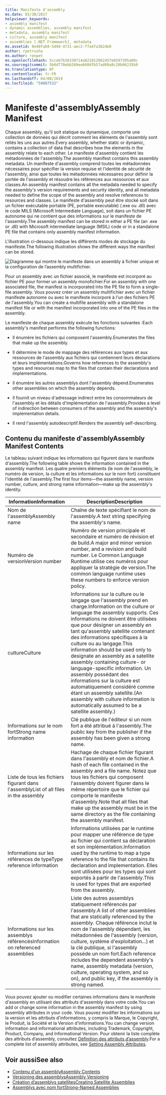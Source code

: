 ```yaml
---
title: Manifeste d'assembly
ms.date: 03/30/2017
helpviewer_keywords:
- assembly manifest
- dynamic assemblies, assembly manifest
- metadata, assembly manifest
- culture, assembly manifest
- assemblies [.NET Framework], metadata
ms.assetid: 8e40fab9-549d-4731-aec2-ffa47a382de0
author: rpetrusha
ms.author: ronpet
ms.openlocfilehash: 5cce67b36330714a821012082457e0297395a09c
ms.sourcegitcommit: 5b6d778ebb269ee6684fb57ad69a8c28b06235b9
ms.translationtype: HT
ms.contentlocale: fr-FR
ms.lasthandoff: 04/08/2019
ms.locfileid: "59087532"
---
```

# <a name="assembly-manifest"></a><span data-ttu-id="3fadd-102">Manifeste d'assembly</span><span class="sxs-lookup"><span data-stu-id="3fadd-102">Assembly Manifest</span></span>
<span data-ttu-id="3fadd-103">Chaque assembly, qu'il soit statique ou dynamique, comporte une collection de données qui décrit comment les éléments de l'assembly sont reliés les uns aux autres.</span><span class="sxs-lookup"><span data-stu-id="3fadd-103">Every assembly, whether static or dynamic, contains a collection of data that describes how the elements in the assembly relate to each other.</span></span> <span data-ttu-id="3fadd-104">Le manifeste d'assembly contient les métadonnées de l'assembly.</span><span class="sxs-lookup"><span data-stu-id="3fadd-104">The assembly manifest contains this assembly metadata.</span></span> <span data-ttu-id="3fadd-105">Un manifeste d'assembly comprend toutes les métadonnées nécessaires pour spécifier la version requise et l'identité de sécurité de l'assembly, ainsi que toutes les métadonnées nécessaires pour définir la portée de l'assembly et résoudre les références aux ressources et aux classes.</span><span class="sxs-lookup"><span data-stu-id="3fadd-105">An assembly manifest contains all the metadata needed to specify the assembly's version requirements and security identity, and all metadata needed to define the scope of the assembly and resolve references to resources and classes.</span></span> <span data-ttu-id="3fadd-106">Le manifeste d'assembly peut être stocké soit dans un fichier exécutable portable (PE, portable executable) (.exe ou .dll) avec le code MILS (Microsoft Intermediate Language), soit dans un fichier PE autonome qui ne contient que des informations sur le manifeste de l'assembly.</span><span class="sxs-lookup"><span data-stu-id="3fadd-106">The assembly manifest can be stored in either a PE file (an .exe or .dll) with Microsoft intermediate language (MSIL) code or in a standalone PE file that contains only assembly manifest information.</span></span>  
  
 <span data-ttu-id="3fadd-107">L'illustration ci-dessous indique les différents modes de stockage du manifeste.</span><span class="sxs-lookup"><span data-stu-id="3fadd-107">The following illustration shows the different ways the manifest can be stored.</span></span>  
  
 ![Diagramme qui montre le manifeste dans un assembly à fichier unique et la configuration de l’assembly multifichier.](./media/assembly-manifest/assembly-types-diagram.gif)  
  
 <span data-ttu-id="3fadd-109">Pour un assembly avec un fichier associé, le manifeste est incorporé au fichier PE pour former un assembly monofichier.</span><span class="sxs-lookup"><span data-stu-id="3fadd-109">For an assembly with one associated file, the manifest is incorporated into the PE file to form a single-file assembly.</span></span> <span data-ttu-id="3fadd-110">Vous pouvez créer un assembly multifichier avec un fichier manifeste autonome ou avec le manifeste incorporé à l'un des fichiers PE de l'assembly.</span><span class="sxs-lookup"><span data-stu-id="3fadd-110">You can create a multifile assembly with a standalone manifest file or with the manifest incorporated into one of the PE files in the assembly.</span></span>  
  
 <span data-ttu-id="3fadd-111">Le manifeste de chaque assembly exécute les fonctions suivantes :</span><span class="sxs-lookup"><span data-stu-id="3fadd-111">Each assembly's manifest performs the following functions:</span></span>  
  
-   <span data-ttu-id="3fadd-112">Il énumère les fichiers qui composent l'assembly.</span><span class="sxs-lookup"><span data-stu-id="3fadd-112">Enumerates the files that make up the assembly.</span></span>  
  
-   <span data-ttu-id="3fadd-113">Il détermine le mode de mappage des références aux types et aux ressources de l'assembly aux fichiers qui contiennent leurs déclarations et leurs implémentations.</span><span class="sxs-lookup"><span data-stu-id="3fadd-113">Governs how references to the assembly's types and resources map to the files that contain their declarations and implementations.</span></span>  
  
-   <span data-ttu-id="3fadd-114">Il énumère les autres assemblys dont l'assembly dépend.</span><span class="sxs-lookup"><span data-stu-id="3fadd-114">Enumerates other assemblies on which the assembly depends.</span></span>  
  
-   <span data-ttu-id="3fadd-115">Il fournit un niveau d'adressage indirect entre les consommateurs de l'assembly et les détails d'implémentation de l'assembly.</span><span class="sxs-lookup"><span data-stu-id="3fadd-115">Provides a level of indirection between consumers of the assembly and the assembly's implementation details.</span></span>  
  
-   <span data-ttu-id="3fadd-116">Il rend l'assembly autodescriptif.</span><span class="sxs-lookup"><span data-stu-id="3fadd-116">Renders the assembly self-describing.</span></span>  
  
## <a name="assembly-manifest-contents"></a><span data-ttu-id="3fadd-117">Contenu du manifeste d'assembly</span><span class="sxs-lookup"><span data-stu-id="3fadd-117">Assembly Manifest Contents</span></span>  
 <span data-ttu-id="3fadd-118">Le tableau suivant indique les informations qui figurent dans le manifeste d'assembly.</span><span class="sxs-lookup"><span data-stu-id="3fadd-118">The following table shows the information contained in the assembly manifest.</span></span> <span data-ttu-id="3fadd-119">Les quatre premiers éléments (le nom de l'assembly, le numéro de version, la culture et les informations sur le nom fort) constituent l'identité de l'assembly.</span><span class="sxs-lookup"><span data-stu-id="3fadd-119">The first four items—the assembly name, version number, culture, and strong name information—make up the assembly's identity.</span></span>  
  
|<span data-ttu-id="3fadd-120">Information</span><span class="sxs-lookup"><span data-stu-id="3fadd-120">Information</span></span>|<span data-ttu-id="3fadd-121">Description</span><span class="sxs-lookup"><span data-stu-id="3fadd-121">Description</span></span>|  
|-----------------|-----------------|  
|<span data-ttu-id="3fadd-122">Nom de l'assembly</span><span class="sxs-lookup"><span data-stu-id="3fadd-122">Assembly name</span></span>|<span data-ttu-id="3fadd-123">Chaîne de texte spécifiant le nom de l'assembly.</span><span class="sxs-lookup"><span data-stu-id="3fadd-123">A text string specifying the assembly's name.</span></span>|  
|<span data-ttu-id="3fadd-124">Numéro de version</span><span class="sxs-lookup"><span data-stu-id="3fadd-124">Version number</span></span>|<span data-ttu-id="3fadd-125">Numéro de version principale et secondaire et numéro de révision et de build.</span><span class="sxs-lookup"><span data-stu-id="3fadd-125">A major and minor version number, and a revision and build number.</span></span> <span data-ttu-id="3fadd-126">Le Common Language Runtime utilise ces numéros pour appliquer la stratégie de version.</span><span class="sxs-lookup"><span data-stu-id="3fadd-126">The common language runtime uses these numbers to enforce version policy.</span></span>|  
|<span data-ttu-id="3fadd-127">culture</span><span class="sxs-lookup"><span data-stu-id="3fadd-127">Culture</span></span>|<span data-ttu-id="3fadd-128">Informations sur la culture ou le langage que l'assembly prend en charge.</span><span class="sxs-lookup"><span data-stu-id="3fadd-128">Information on the culture or language the assembly supports.</span></span> <span data-ttu-id="3fadd-129">Ces informations ne doivent être utilisées que pour désigner un assembly en tant qu'assembly satellite contenant des informations spécifiques à la culture ou au langage.</span><span class="sxs-lookup"><span data-stu-id="3fadd-129">This information should be used only to designate an assembly as a satellite assembly containing culture- or language-specific information.</span></span> <span data-ttu-id="3fadd-130">Un assembly possédant des informations sur la culture est automatiquement considéré comme étant un assembly satellite.</span><span class="sxs-lookup"><span data-stu-id="3fadd-130">(An assembly with culture information is automatically assumed to be a satellite assembly.)</span></span>|  
|<span data-ttu-id="3fadd-131">Informations sur le nom fort</span><span class="sxs-lookup"><span data-stu-id="3fadd-131">Strong name information</span></span>|<span data-ttu-id="3fadd-132">Clé publique de l'éditeur si un nom fort a été attribué à l'assembly.</span><span class="sxs-lookup"><span data-stu-id="3fadd-132">The public key from the publisher if the assembly has been given a strong name.</span></span>|  
|<span data-ttu-id="3fadd-133">Liste de tous les fichiers figurant dans l'assembly</span><span class="sxs-lookup"><span data-stu-id="3fadd-133">List of all files in the assembly</span></span>|<span data-ttu-id="3fadd-134">Hachage de chaque fichier figurant dans l'assembly et nom de fichier.</span><span class="sxs-lookup"><span data-stu-id="3fadd-134">A hash of each file contained in the assembly and a file name.</span></span> <span data-ttu-id="3fadd-135">Notez que tous les fichiers qui composent l'assembly doivent figurer dans le même répertoire que le fichier qui comporte le manifeste d'assembly.</span><span class="sxs-lookup"><span data-stu-id="3fadd-135">Note that all files that make up the assembly must be in the same directory as the file containing the assembly manifest.</span></span>|  
|<span data-ttu-id="3fadd-136">Informations sur les références de type</span><span class="sxs-lookup"><span data-stu-id="3fadd-136">Type reference information</span></span>|<span data-ttu-id="3fadd-137">Informations utilisées par le runtime pour mapper une référence de type au fichier qui contient sa déclaration et son implémentation.</span><span class="sxs-lookup"><span data-stu-id="3fadd-137">Information used by the runtime to map a type reference to the file that contains its declaration and implementation.</span></span> <span data-ttu-id="3fadd-138">Elles sont utilisées pour les types qui sont exportés à partir de l'assembly.</span><span class="sxs-lookup"><span data-stu-id="3fadd-138">This is used for types that are exported from the assembly.</span></span>|  
|<span data-ttu-id="3fadd-139">Informations sur les assemblys référencés</span><span class="sxs-lookup"><span data-stu-id="3fadd-139">Information on referenced assemblies</span></span>|<span data-ttu-id="3fadd-140">Liste des autres assemblys statiquement référencés par l'assembly.</span><span class="sxs-lookup"><span data-stu-id="3fadd-140">A list of other assemblies that are statically referenced by the assembly.</span></span> <span data-ttu-id="3fadd-141">Chaque référence inclut le nom de l'assembly dépendant, les métadonnées de l'assembly (version, culture, système d'exploitation...) et la clé publique, si l'assembly possède un nom fort.</span><span class="sxs-lookup"><span data-stu-id="3fadd-141">Each reference includes the dependent assembly's name, assembly metadata (version, culture, operating system, and so on), and public key, if the assembly is strong named.</span></span>|  
  
 <span data-ttu-id="3fadd-142">Vous pouvez ajouter ou modifier certaines informations dans le manifeste d'assembly en utilisant des attributs d'assembly dans votre code.</span><span class="sxs-lookup"><span data-stu-id="3fadd-142">You can add or change some information in the assembly manifest by using assembly attributes in your code.</span></span> <span data-ttu-id="3fadd-143">Vous pouvez modifier les informations sur la version et les attributs d'informations, y compris la Marque, le Copyright, le Produit, la Société et la Version d'informations.</span><span class="sxs-lookup"><span data-stu-id="3fadd-143">You can change version information and informational attributes, including Trademark, Copyright, Product, Company, and Informational Version.</span></span> <span data-ttu-id="3fadd-144">Pour obtenir la liste complète des attributs d’assembly, consultez [Définition des attributs d’assembly](../../../docs/framework/app-domains/set-assembly-attributes.md).</span><span class="sxs-lookup"><span data-stu-id="3fadd-144">For a complete list of assembly attributes, see [Setting Assembly Attributes](../../../docs/framework/app-domains/set-assembly-attributes.md).</span></span>  
  
## <a name="see-also"></a><span data-ttu-id="3fadd-145">Voir aussi</span><span class="sxs-lookup"><span data-stu-id="3fadd-145">See also</span></span>

- [<span data-ttu-id="3fadd-146">Contenu d'un assembly</span><span class="sxs-lookup"><span data-stu-id="3fadd-146">Assembly Contents</span></span>](../../../docs/framework/app-domains/assembly-contents.md)
- [<span data-ttu-id="3fadd-147">Versioning des assemblys</span><span class="sxs-lookup"><span data-stu-id="3fadd-147">Assembly Versioning</span></span>](../../../docs/framework/app-domains/assembly-versioning.md)
- [<span data-ttu-id="3fadd-148">Création d’assemblys satellites</span><span class="sxs-lookup"><span data-stu-id="3fadd-148">Creating Satellite Assemblies</span></span>](../../../docs/framework/resources/creating-satellite-assemblies-for-desktop-apps.md)
- [<span data-ttu-id="3fadd-149">Assemblys avec nom fort</span><span class="sxs-lookup"><span data-stu-id="3fadd-149">Strong-Named Assemblies</span></span>](../../../docs/framework/app-domains/strong-named-assemblies.md)
